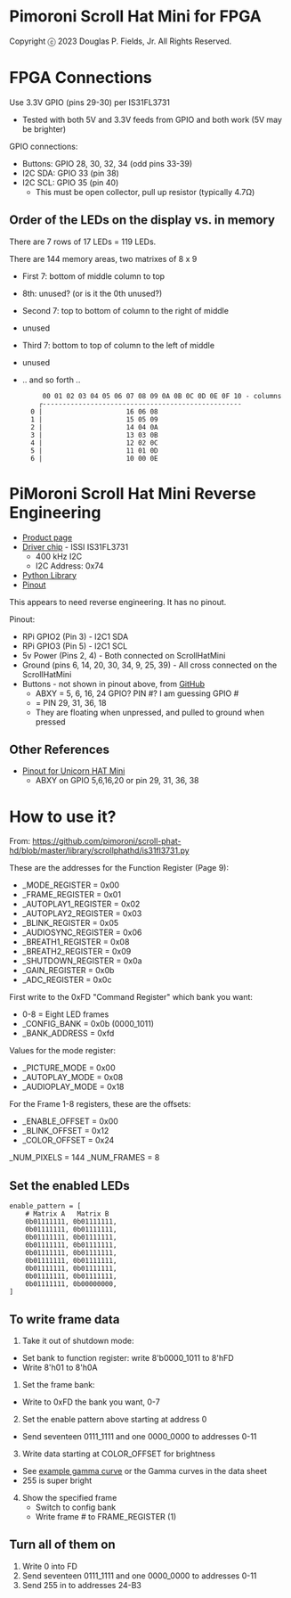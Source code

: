 # Pimoroni Scroll Hat Mini for FPGA

Copyright ⓒ 2023 Douglas P. Fields, Jr. All Rights Reserved.


# FPGA Connections

Use 3.3V GPIO (pins 29-30) per IS31FL3731
* Tested with both 5V and 3.3V feeds from GPIO and both work
  (5V may be brighter)

GPIO connections:
* Buttons: GPIO 28, 30, 32, 34 (odd pins 33-39)
* I2C SDA: GPIO 33 (pin 38)
* I2C SCL: GPIO 35 (pin 40)
  * This must be open collector, pull up resistor (typically 4.7Ω)

## Order of the LEDs on the display vs. in memory

There are 7 rows of 17 LEDs = 119 LEDs.

There are 144 memory areas, two matrixes of 8 x 9

* First 7: bottom of middle column to top
* 8th: unused? (or is it the 0th unused?)
* Second 7: top to bottom of column to the right of middle
* unused
* Third 7: bottom to top of column to the left of middle
* unused
* .. and so forth ..

           00 01 02 03 04 05 06 07 08 09 0A 0B 0C 0D 0E 0F 10 - columns
          ┌--------------------------------------------------
        0 |                     16 06 08
        1 |                     15 05 09
        2 |                     14 04 0A
        3 |                     13 03 0B
        4 |                     12 02 0C
        5 |                     11 01 0D
        6 |                     10 00 0E

# PiMoroni Scroll Hat Mini Reverse Engineering

* [Product page](https://shop.pimoroni.com/products/scroll-hat-mini)
* [Driver chip](https://cdn.shopify.com/s/files/1/0174/1800/files/31FL3731_f2c53799-e354-4fe7-8111-71cfdacf2712.pdf?27380) - ISSI IS31FL3731
  * 400 kHz I2C
  * I2C Address: 0x74
* [Python Library](https://github.com/pimoroni/scroll-phat-hd)
* [Pinout](https://pinout.xyz/pinout/scroll_phat_hd#)

This appears to need reverse engineering. It has no pinout.

Pinout:
* RPi GPIO2 (Pin 3) - I2C1 SDA
* RPi GPIO3 (Pin 5) - I2C1 SCL
* 5v Power (Pins 2, 4) - Both connected on ScrollHatMini
* Ground (pins 6, 14, 20, 30, 34, 9, 25, 39) - All cross connected on the ScrollHatMini
* Buttons - not shown in pinout above, from [GitHub](https://github.com/pimoroni/scroll-phat-hd/search?q=button)
  * ABXY = 5, 6, 16, 24 GPIO? PIN #? I am guessing GPIO #
  * = PIN 29, 31, 36, 18
  * They are floating when unpressed, and pulled to ground when pressed

## Other References

* [Pinout for Unicorn HAT Mini](https://pinout.xyz/pinout/unicorn_hat_mini#)
  * ABXY on GPIO 5,6,16,20 or pin 29, 31, 36, 38 




# How to use it?

From: https://github.com/pimoroni/scroll-phat-hd/blob/master/library/scrollphathd/is31fl3731.py

These are the addresses for the Function Register (Page 9):
* _MODE_REGISTER = 0x00
* _FRAME_REGISTER = 0x01
* _AUTOPLAY1_REGISTER = 0x02
* _AUTOPLAY2_REGISTER = 0x03
* _BLINK_REGISTER = 0x05
* _AUDIOSYNC_REGISTER = 0x06
* _BREATH1_REGISTER = 0x08
* _BREATH2_REGISTER = 0x09
* _SHUTDOWN_REGISTER = 0x0a
* _GAIN_REGISTER = 0x0b
* _ADC_REGISTER = 0x0c

First write to the 0xFD "Command Register" which bank you want:
* 0-8 = Eight LED frames
* _CONFIG_BANK = 0x0b (0000_1011)
* _BANK_ADDRESS = 0xfd

Values for the mode register:
* _PICTURE_MODE = 0x00
* _AUTOPLAY_MODE = 0x08
* _AUDIOPLAY_MODE = 0x18

For the Frame 1-8 registers, these are the offsets:
* _ENABLE_OFFSET = 0x00
* _BLINK_OFFSET = 0x12
* _COLOR_OFFSET = 0x24

_NUM_PIXELS = 144
_NUM_FRAMES = 8

## Set the enabled LEDs

    enable_pattern = [
        # Matrix A   Matrix B
        0b01111111, 0b01111111,
        0b01111111, 0b01111111,
        0b01111111, 0b01111111,
        0b01111111, 0b01111111,
        0b01111111, 0b01111111,
        0b01111111, 0b01111111,
        0b01111111, 0b01111111,
        0b01111111, 0b01111111,
        0b01111111, 0b00000000,
    ]

## To write frame data

1. Take it out of shutdown mode:
  * Set bank to function register: write 8'b0000_1011 to 8'hFD
  * Write 8'h01 to 8'h0A
1. Set the frame bank:
  * Write to 0xFD the bank you want, 0-7
2. Set the enable pattern above starting at address 0
  * Send seventeen 0111_1111 and one 0000_0000 to addresses 0-11
3. Write data starting at COLOR_OFFSET for brightness
  * See [example gamma curve](https://github.com/pimoroni/scroll-phat-hd/blob/master/library/scrollphathd/__init__.py#L20)
    or the Gamma curves in the data sheet
  * 255 is super bright
4. Show the specified frame
   * Switch to config bank
   * Write frame # to FRAME_REGISTER (1)

## Turn all of them on

1. Write 0 into FD
2. Send seventeen 0111_1111 and one 0000_0000 to addresses 0-11
3. Send 255 in to addresses 24-B3